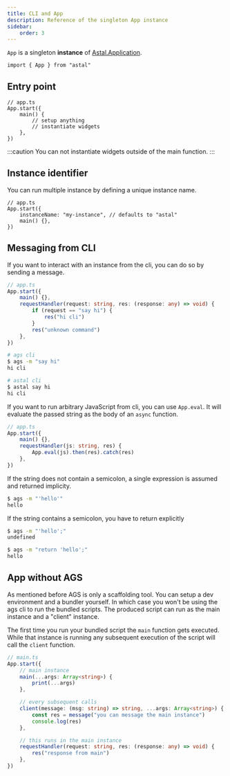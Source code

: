 ```yaml
---
title: CLI and App
description: Reference of the singleton App instance
sidebar:
    order: 3
---
```


`App` is a singleton **instance** of [Astal.Application](/astal/reference/class.Application.html).

```tsx
import { App } from "astal"
```

## Entry point

```tsx
// app.ts
App.start({
    main() {
        // setup anything
        // instantiate widgets
    },
})
```

:::caution
You can not instantiate widgets outside of the main function.
:::

## Instance identifier

You can run multiple instance by defining a unique instance name.

```tsx
// app.ts
App.start({
    instanceName: "my-instance", // defaults to "astal"
    main() {},
})
```

## Messaging from CLI

If you want to interact with an instance from the cli, you can do so by sending a message.

```ts
// app.ts
App.start({
    main() {},
    requestHandler(request: string, res: (response: any) => void) {
        if (request == "say hi") {
            res("hi cli")
        }
        res("unknown command")
    },
})
```

```bash
# ags cli
$ ags -m "say hi"
hi cli

# astal cli
$ astal say hi
hi cli
```

If you want to run arbitrary JavaScript from cli, you can use `App.eval`.
It will evaluate the passed string as the body of an `async` function.

```ts
// app.ts
App.start({
    main() {},
    requestHandler(js: string, res) {
        App.eval(js).then(res).catch(res)
    },
})
```

If the string does not contain a semicolon, a single expression is assumed and returned implicity.

```bash
$ ags -m "'hello'"
hello
```

If the string contains a semicolon, you have to return explicitly

```bash
$ ags -m "'hello';"
undefined

$ ags -m "return 'hello';"
hello
```

## App without AGS

As mentioned before AGS is only a scaffolding tool. You can setup
a dev environment and a bundler yourself. In which case you won't be using
the ags cli to run the bundled scripts. The produced script can run as the main instance
and a "client" instance.

The first time you run your bundled script the `main` function gets executed.
While that instance is running any subsequent execution of the script will call
the `client` function.

```ts
// main.ts
App.start({
    // main instance
    main(...args: Array<string>) {
        print(...args)
    },

    // every subsequent calls
    client(message: (msg: string) => string, ...args: Array<string>) {
        const res = message("you can message the main instance")
        console.log(res)
    },

    // this runs in the main instance
    requestHandler(request: string, res: (response: any) => void) {
        res("response from main")
    },
})
```
